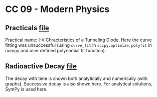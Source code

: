 # CC 09 - Modern Physics

## Practicals [file](CC09_Modern_Physics_Practicals.ipynb)
Practical name: I-V Chracteristics of a Tunneling Diode. Here the curve fitting was unsuccessful (using `curve_fit` in `scipy.optimize`, `polyfit` in numpy and user defined polynomial fit function).

## Radioactive Decay [file](Radioactive_Decay_SKP.ipynb)
The decay with time is shown both analytically and numerically (with graphs). Successive decay is also shown here. For analytical solutions, SymPy is used here.

